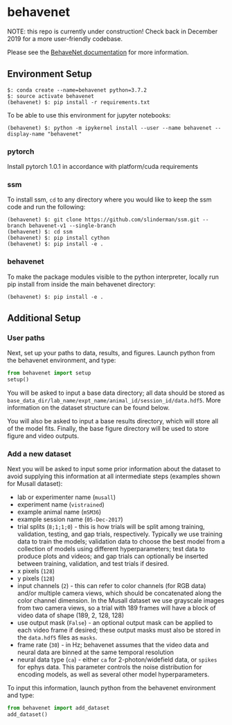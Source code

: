 # behavenet

NOTE: this repo is currently under construction! Check back in December 2019 for a more 
user-friendly codebase.

Please see the [BehaveNet documentation](https://behavenet.readthedocs.io/en/latest/) for more information.

## Environment Setup
```
$: conda create --name=behavenet python=3.7.2
$: source activate behavenet
(behavenet) $: pip install -r requirements.txt
```
To be able to use this environment for jupyter notebooks:
```
(behavenet) $: python -m ipykernel install --user --name behavenet --display-name "behavenet"
``` 

### pytorch

Install pytorch 1.0.1 in accordance with platform/cuda requirements

### ssm

To install ssm, `cd` to any directory where you would like to keep the ssm code and run the 
following:

```
(behavenet) $: git clone https://github.com/slinderman/ssm.git --branch behavenet-v1 --single-branch
(behavenet) $: cd ssm
(behavenet) $: pip install cython
(behavenet) $: pip install -e .
```

### behavenet

To make the package modules visible to the python interpreter, locally run pip 
install from inside the main behavenet directory:

```
(behavenet) $: pip install -e .
```

## Additional Setup

### User paths

Next, set up your paths to data, results, and figures. Launch python from the behavenet 
environment, and type:

```python
from behavenet import setup
setup()
```

You will be asked to input a base data directory; all data should be stored as 
`base_data_dir/lab_name/expt_name/animal_id/session_id/data.hdf5`. More information on the dataset 
structure can be found below.

You will also be asked to input a base results directory, which will store all of the model fits. 
Finally, the base figure directory will be used to store figure and video outputs. 

### Add a new dataset

Next you will be asked to input some prior information about the dataset to avoid supplying this 
information at all intermediate steps (examples shown for Musall dataset):

* lab or experimenter name (`musall`)
* experiment name (`vistrained`)
* example animal name (`mSM36`)
* example session name (`05-Dec-2017`)
* trial splits (`8;1;1;0`) - this is how trials will be split among training, validation, testing, 
and gap trials, respectively. Typically we use training data to train the models; validation data
to choose the best model from a collection of models using different hyperparameters; test data to
produce plots and videos; and gap trials can optionally be inserted between training, validation, 
and test trials if desired.
* x pixels (`128`)
* y pixels (`128`)
* input channels (`2`) - this can refer to color channels (for RGB data) and/or multiple camera 
views, which should be concatenated along the color channel dimension. In the Musall dataset we use
grayscale images from two camera views, so a trial with 189 frames will have a block of video data
of shape (189, 2, 128, 128)
* use output mask (`False`) - an optional output mask can be applied to each video frame if desired;
these output masks must also be stored in the `data.hdf5` files as `masks`.
* frame rate (`30`) - in Hz; behavenet assumes that the video data and neural data are binned at 
the same temporal resolution
* neural data type (`ca`) - either `ca` for 2-photon/widefield data, or `spikes` for ephys data. 
This parameter controls the noise distribution for encoding models, as well as several other model 
hyperparameters.

To input this information, launch python from the behavenet environment and type:

```python
from behavenet import add_dataset
add_dataset()
```
